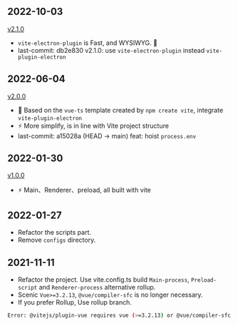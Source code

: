 ## 2022-10-03

[v2.1.0](https://github.com/electron-vite/electron-vite-vue/pull/267)

-   `vite-electron-plugin` is Fast, and WYSIWYG. 🌱
-   last-commit: db2e830 v2.1.0: use `vite-electron-plugin` instead `vite-plugin-electron`

## 2022-06-04

[v2.0.0](https://github.com/electron-vite/electron-vite-vue/pull/156)

-   🖖 Based on the `vue-ts` template created by `npm create vite`, integrate `vite-plugin-electron`
-   ⚡️ More simplify, is in line with Vite project structure
-   last-commit: a15028a (HEAD -> main) feat: hoist `process.env`

## 2022-01-30

[v1.0.0](https://github.com/electron-vite/electron-vite-vue/releases/tag/v1.0.0)

-   ⚡️ Main、Renderer、preload, all built with vite

## 2022-01-27

-   Refactor the scripts part.
-   Remove `configs` directory.

## 2021-11-11

-   Refactor the project. Use vite.config.ts build `Main-process`, `Preload-script` and `Renderer-process` alternative rollup.
-   Scenic `Vue>=3.2.13`, `@vue/compiler-sfc` is no longer necessary.
-   If you prefer Rollup, Use rollup branch.

```bash
Error: @vitejs/plugin-vue requires vue (>=3.2.13) or @vue/compiler-sfc to be present in the dependency tree.
```
